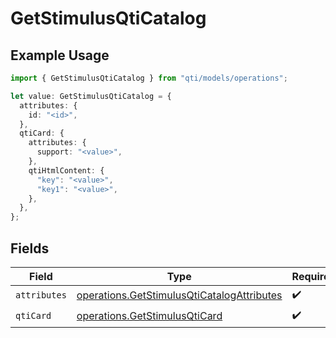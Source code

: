 # GetStimulusQtiCatalog

## Example Usage

```typescript
import { GetStimulusQtiCatalog } from "qti/models/operations";

let value: GetStimulusQtiCatalog = {
  attributes: {
    id: "<id>",
  },
  qtiCard: {
    attributes: {
      support: "<value>",
    },
    qtiHtmlContent: {
      "key": "<value>",
      "key1": "<value>",
    },
  },
};
```

## Fields

| Field                                                                                                    | Type                                                                                                     | Required                                                                                                 | Description                                                                                              |
| -------------------------------------------------------------------------------------------------------- | -------------------------------------------------------------------------------------------------------- | -------------------------------------------------------------------------------------------------------- | -------------------------------------------------------------------------------------------------------- |
| `attributes`                                                                                             | [operations.GetStimulusQtiCatalogAttributes](../../models/operations/getstimulusqticatalogattributes.md) | :heavy_check_mark:                                                                                       | N/A                                                                                                      |
| `qtiCard`                                                                                                | [operations.GetStimulusQtiCard](../../models/operations/getstimulusqticard.md)                           | :heavy_check_mark:                                                                                       | N/A                                                                                                      |